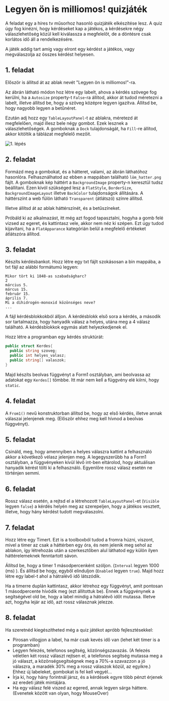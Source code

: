 # Legyen ön is milliomos! quizjáték

A feladat egy a híres tv műsorhoz hasonló quizjáték elkészítése lesz. A quiz úgy fog kinézni, hogy kérdéseket kap a játékos,
a kérdésekre négy válaszlehetőség közül kell kiválassza a megfelelőt, de a döntésre csak korlátos idő áll a rendelkezésére.

A játék addig tart amíg vagy elront egy kérdést a játékos, vagy megválaszolja az összes kérdést helyesen.

## 1. feladat
Először is állítsd át az ablak nevét "Legyen ön is milliomos!"-ra.

Az ábrán látható módon hoz létre egy labelt, ahova a kérdés szövege fog kerülni, ha a `Autosize` property-t `False`-ra állítod,
akkor át tudod méretezni a labelt, illetve állítsd be, hogy a szöveg középre legyen igazítva. Állítsd be, hogy nagyobb legyen a betűnéret.

Ezután adj hozz egy `TableLayoutPanel`-t az ablakra, méretezd át megfelelően, majd illesz bele négy gombot. Ezek lesznek a válaszlehetőségek.
A gomboknak a `Dock` tulajdonságát, ha `Fill`-re állítod, akkor kitöltik a táblázat megfelelő mezőit.

![1. lépés](löm1.png)

## 2. feladat

Formázd meg a gombokat, és a hátteret, valami, az ábrán láthatóhoz hasonlóra. Felhasználhatod az ebben a mappában található `löm_hatter.png` fájlt.
A gomboknak kép háttért a `BackgroundImage` property-n keresztül tudsz beállítani. Ezen kívól szükséged lesz a `FlatStyle`, `BorderSize`, `BackgroundImageLayout`
illetve `BackColor` tulajdonságok állítására. A háttérszínt a web fülön látható `Transparent` (átlátszó) színre állítsd.

Illetve állítsd át az ablak háttérszínét, és a betűszíneket.

Próbáld ki az alkalmazást, itt még azt fogod tapasztalni, hogyha a gomb felé vizsed az egeret, és kattintasz vele, akkor nem néz ki szépen.
Ezt úgy tudod kijavítani, ha a `FlatApparance` kategórián belül a megfelelő értékeket átlátszóra állítod.

## 3. feladat

Készíts kérdésbankot. Hozz létre egy txt fájlt szokásosan a bin mappába, a txt fájl az alábbi formátumú legyen:

```
Mikor tört ki 1848-as szabadságharc?
2
március 5.
márcus 15.
február 15.
április 7.
Mi a dihidrogén-monoxid közönséges neve?
...
```

A fájl kérdésblokkokból álljon. A kérdésblokk első sora a kérdés, a második sor tartalmazza, hogy hanyadik válasz a helyes, utána meg a 4 válasz található.
A kérdésblokkok egymás alatt helyezkedjenek el.

Hozz létre a programban egy kérdés struktúrát:
```cs
public struct Kerdes{
  public string szoveg;
  public int helyes_valasz;
  public string[] valaszok;
}
```

Majd készíts beolvas függvényt a Form1 osztályban, ami beolvassa az adatokat egy `Kerdes[]` tömbbe. Itt már nem kell a függvény elé kiírni, hogy `static`.

## 4. feladat

A `From1()` nevű konstruktorban állítsd be, hogy az első kérdés, illetve annak válaszai jelenjenek meg. (Először ehhez meg kell hívnod a beolvas függvényt).

## 5. feladat

Csináld, meg, hogy amennyiben a helyes válaszra kattint a felhasználó akkor a következő vélasz jelenjen meg.
A legegyszerűbb ha a Form1 osztályban, a függvényeken kívül lévő int-ben eltárolod, hogy aktuálisan hanyadik kérést tölti ki a felhasználó.
Egyenlőre rossz válasz esetén ne történjen semmi.

## 6. feladat
Rossz válasz esetén, a rejtsd el a létrehozott `TableLayoutPanel`-et (`Visible` legyen `false`) a kérdés helyén meg az szerepeljen, hogy 
a játékos vesztett, illetve, hogy hány kérdést tudott megválaszolni.

## 7. feladat

Hozz létre egy Timert. Ezt is a toolboxból tudod a fromra húzni, viszont, mivel a timer az csak a háttérben egy óra, és nem jelenik meg sehol az ablakon,
így létrehozás után a szerkesztőben alul láthatod egy külön ilyen háttérelemeknek fenntartott sávon.

Állítsd be, hogy a timer 1 másodpercenként szóljon. (`Interval` legyen 1000 (ms) ). És állítsd be hogy, egyből elinduljon (`Enabled` legyen `true`).
Majd hozz létre egy label-t ahol a hátralévő idő látszódik.

Ha a timerre duplán kattintasz, akkor létrehoz egy függvényt, amit pontosan 1 másodpercente hívódik meg (ezt állítottuk be).
Ennek a függvénynek a segítségével old be, hogy a label mindig a hátralévő időt mutassa. Illetve azt, hogyha lejár az idő, azt rossz válasznak jelezze.

## 8. feladat
Ha szeretnéd kiegészítheted még a quiz játékot apróbb fejlesztésekkel:
- Pirosan villogjon a label, ha már csak kevés idő van (lehet két timer is a programban)
- Legyen felezés, telefonos segítség, közönségszavazás. (A felezés véletlen két rossz választ rejtsen el,
a telefonos segítség mutassa meg a jó választ, a közönségsegítségnek meg a 70%-a szavazzon a jó válaszra, a maradék 30% meg a rossz válaszok közül, az egyikre.)
Ehhez új labeleket, gombokat is fel kell vegyél...
- Írja ki, hogy hány forintnál jársz, és a kérdések egyre több pénzt érjenek az eredeti játék mintájára.
- Ha egy válasz felé viszed az egered, annak legyen sárga háttere. (Evenetek között van olyan, hogy MouseOver)
